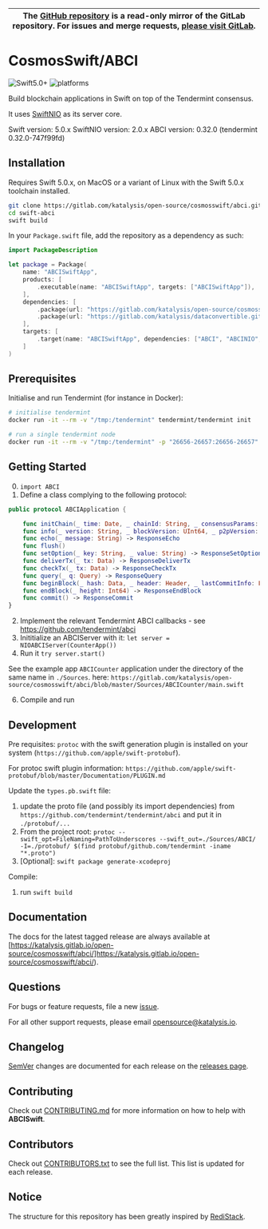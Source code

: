 <table><thead><tr align="center"><th width="9999">
The <a href="https://github.com/katalysis.io/cosmoswift/abci" rel="nofollow noreferrer noopener" target="_blank">GitHub repository</a> is a <b>read-only</b> mirror of the GitLab repository. For issues and merge requests, <a href="https://gitlab.com/katalysis/open-source/cosmosswift/abci" rel="nofollow noreferrer noopener" target="_blank">please visit GitLab</a>.
</th></tr></thead></table>

# CosmosSwift/ABCI
![Swift5.0+](https://img.shields.io/badge/Swift-5.0+-blue.svg)
![platforms](https://img.shields.io/badge/platforms-macOS%20%7C%20linux-orange.svg)

Build blockchain applications in Swift on top of the Tendermint consensus.

It uses [SwiftNIO](https://github.com/apple/swift-nio) as its server core.

Swift version: 5.0.x
SwiftNIO version: 2.0.x
ABCI version: 0.32.0 (tendermint 0.32.0-747f99fd)


## Installation

Requires Swift 5.0.x, on MacOS or a variant of Linux with the Swift 5.0.x toolchain installed.

``` bash 
git clone https://gitlab.com/katalysis/open-source/cosmosswift/abci.git
cd swift-abci
swift build
```

In your `Package.swift` file, add the repository as a dependency as such:
``` swift
import PackageDescription

let package = Package(
    name: "ABCISwiftApp",
    products: [
        .executable(name: "ABCISwiftApp", targets: ["ABCISwiftApp"]),
    ],
    dependencies: [
        .package(url: "https://gitlab.com/katalysis/open-source/cosmosswift/abci.git", from: "1.0.0"),
        .package(url: "https://gitlab.com/katalysis/dataconvertible.git", from: "0.1.0"),
    ],
    targets: [
        .target(name: "ABCISwiftApp", dependencies: ["ABCI", "ABCINIO", "DataConvertible"]),
    ]
)
```

## Prerequisites

Initialise and run Tendermint (for instance in Docker): 
```bash
# initialise tendermint
docker run -it --rm -v "/tmp:/tendermint" tendermint/tendermint init

# run a single tendermint node
docker run -it --rm -v "/tmp:/tendermint" -p "26656-26657:26656-26657"  tendermint/tendermint node --proxy_app="tcp://host.docker.internal:26658"
```

## Getting Started

0. `import ABCI`
1. Define a class complying to the following protocol:
``` swift
public protocol ABCIApplication {

    func initChain(_ time: Date, _ chainId: String, _ consensusParams: ConsensusParams, _ updates: [ValidatorUpdate], _ appStateBytes: Data) -> ResponseInitChain
    func info(_ version: String, _ blockVersion: UInt64, _ p2pVersion: UInt64) -> ResponseInfo
    func echo(_ message: String) -> ResponseEcho
    func flush()
    func setOption(_ key: String, _ value: String) -> ResponseSetOption
    func deliverTx(_ tx: Data) -> ResponseDeliverTx
    func checkTx(_ tx: Data) -> ResponseCheckTx
    func query(_ q: Query) -> ResponseQuery
    func beginBlock(_ hash: Data, _ header: Header, _ lastCommitInfo: LastCommitInfo, _ byzantineValidators: [Evidence]) -> ResponseBeginBlock
    func endBlock(_ height: Int64) -> ResponseEndBlock
    func commit() -> ResponseCommit
}
```
2. Implement the relevant Tendermint ABCI callbacks - see https://github.com/tendermint/abci
3. Inititialize an ABCIServer with it:
`let server = NIOABCIServer(CounterApp())`
4. Run it
`try server.start()`


See the example app `ABCICounter` application under the directory of the same name in `./Sources`.
here: `https://gitlab.com/katalysis/open-source/cosmosswift/abci/blob/master/Sources/ABCICounter/main.swift`

6. Compile and run

## Development

Pre requisites: `protoc` with the swift generation plugin is installed on your system (`https://github.com/apple/swift-protobuf`).

For protoc swift plugin information: `https://github.com/apple/swift-protobuf/blob/master/Documentation/PLUGIN.md`

Update the `types.pb.swift` file:
1. update the proto file (and possibly its import dependencies) from  `https://github.com/tendermint/tendermint/abci` and put it in `./protobuf/...`
2. From the project root: `protoc --swift_opt=FileNaming=PathToUnderscores --swift_out=./Sources/ABCI/ -I=./protobuf/ $(find protobuf/github.com/tendermint -iname "*.proto")`
3. [Optional]: `swift package generate-xcodeproj`

Compile:
1. run `swift build`

## Documentation

The docs for the latest tagged release are always available at [https://katalysis.gitlab.io/open-source/cosmosswift/abci/]https://katalysis.gitlab.io/open-source/cosmosswift/abci/).

## Questions

For bugs or feature requests, file a new [issue](https://gitlab.com/katalysis/open-source/cosmosswift/abci/issues).

For all other support requests, please email [opensource@katalysis.io](mailto:opensource@katalysis.io).

## Changelog

[SemVer](https://semver.org/) changes are documented for each release on the [releases page](https://gitlab.com/katalysis/open-source/cosmosswift/abci/-/releases).

## Contributing

Check out [CONTRIBUTING.md](https://gitlab.com/katalysis/open-source/cosmosswift/abci/blob/master/CONTRIBUTING.md) for more information on how to help with **ABCISwift**.

## Contributors

Check out [CONTRIBUTORS.txt](https://gitlab.com/katalysis/open-source/cosmosswift/abci/blob/master/CONTRIBUTORS.txt) to see the full list. This list is updated for each release.


## Notice

The structure for this repository has been greatly inspired by [RediStack](https://gitlab.com/Mordil/swift-redi-stack).
